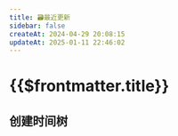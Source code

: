 ```yaml
---
title: 🗃️最近更新
sidebar: false
createAt: 2024-04-29 20:08:15
updateAt: 2025-01-11 22:46:02
---
```

# {{$frontmatter.title}} <badge type="danger" text="持续更新" style="margin-top:12px;"/>

## 创建时间树

<nodeIndex />

<!-- ## 🌴更新时间树

::: timeline 2025-01-11
- [vitepress-plugin-group-icons](/📒笔记/👨🏼‍💻个人项目/🌐博客/🔌插件/vitepress-plugin-group-icons.md) 13:34:24
:::

::: timeline 2025-01-08
- [vitepress-plugin-sidebar](/📒笔记/👨🏼‍💻个人项目/🌐博客/🔌插件/vitepress-plugin-sidebar) 20:03:52
:::

::: timeline 2025-01-06
- [[📒笔记/👨🏼‍💻个人项目/💴基于vue+springboot的资产管理系统/第2天_1---若依|第2天_1---若依]] 10:07:11
- [[📒笔记/👨🏼‍💻个人项目/💴基于vue+springboot的资产管理系统/第3天---spring security|第3天---spring security]] 10:07:26
:::

::: timeline 2024-06-12
- [关于做好Read it later的重要性](/📒笔记/🤔反思和总结/📈个人成长/关于做好Read_it_later的重要性) 13:40:26
:::

::: timeline 2024-5-29
- [放下感情还是提高自己？](/📒笔记/🤔反思和总结/🥰情感/放下感情还是提高自己？) 13:46:10
- [自我分析](/📒笔记/🤔反思和总结/🥰情感/自我分析) 13:40:26
- [动力鸡汤](/📒笔记/🤔反思和总结/💯考研/动力鸡汤) 13:24:52
:::

::: timeline 2024-05-18
- [🐞BUG解决方案首页装修](/📒笔记/👨🏼‍💻个人项目/🌐博客/🐞BUG解决方案/) 15:47:53
- [VSCode插件——Todo Tree](/📒笔记/🛠️实用工具/🛡️VSCode/🔌插件/todo_tree) 15:28:26
:::

::: timeline 2024-05-16
- [🛠️实用工具](/📒笔记/🛠️实用工具/index) 23:29:21
- [Error :Cannot find module '@rollup/rollup-win32-x64-msvc'](/📒笔记/👨🏼‍💻个人项目/🌐博客/🐞BUG解决方案/rollup) 19:45:54
:::

::: timeline 2024-05-02
- [如何规范Git Commit？](📒笔记/🖥️专业技能/🌵Git/如何规范Git_Commit？.md) 11:14:24
:::

::: timeline 2024-05-01
- [🤔反思和总结](/📒笔记/🤔反思和总结/index) 14:24:36
:::

::: timeline 2024-04-30
- [🖥️专业技能](/📒笔记/🖥️专业技能/) 00:15:39
- [👨🏼‍💻个人项目](/📒笔记/👨🏼‍💻个人项目/) 00:14:59
- [🏙️生活技巧](/📒笔记/🏙️生活技巧/) 00:13:34
:::

::: timeline 2024-04-29
- [📒笔记](/📒笔记/) 21:50:23
- [📱联系我](/👨🏼‍🎓关于我/联系我) 20:09:16
- [🗃️最近更新](/ResentUpdate) 20:08:15
- [👨‍🎓关于我](/👨🏼‍🎓关于我/) 20:06:40
:::

::: timeline 2024-04-28
- [🏡Home](/) 15:43:10
:::

::: timeline 2024-04-27
- [JY-movie答辩准备](/📒笔记/👨🏼‍💻个人项目/🎦JY-movie/JY-movie答辩相关) 22:13:06
- [个人博客系统搭建最优解](/📒笔记/👨🏼‍💻个人项目/🌐博客/个人博客系统搭建最优解) 11:52:50
:::

::: timeline 2024-04-24
- [Starship美化项目的README文档](/📒笔记/🛠️实用工具/🔳Powershell/配置starship美化) 18:03:36
- [JY-movie的README文档](/📒笔记/👨🏼‍💻个人项目/🎦JY-movie/jy-movie) 17:50:28
:::

::: timeline 2024-04-23
- [7000￥价位笔记本电脑选购指北](/📒笔记/🏙️生活技巧/🛒购物/7000￥价位笔记本电脑选购指北) 12:52:04
:::

::: timeline 2024-04-19
- [Powershell笔记](/📒笔记/🛠️实用工具/🔳Powershell/powershell) 20:13:26
:::

::: timeline 2024-04-01
- [基于vue+springboot的资产管理系统-第4天](/📒笔记/👨🏼‍💻个人项目/💴基于vue+springboot的资产管理系统/第4天---智慧物业管理系统) 10:46:28
:::

::: timeline 2024-03-26
- [Git使用](📒笔记/🖥️专业技能/🌵Git/git使用.md) 10:55:46
:::

::: timeline 2024-03-18
- [基于vue+springboot的资产管理系统-第2天](/📒笔记/👨🏼‍💻个人项目/💴基于vue+springboot的资产管理系统/第2天_2---项目速成攻略) 10:50:25
:::

::: timeline 2024-03-15
- [CSS2笔记](/📒笔记/🖥️专业技能/💈CSS/CSS2) 17:39:49
:::

::: timeline 2024-03-10
- [基于vue+springboot的资产管理系统-第1天](/📒笔记/👨🏼‍💻个人项目/💴基于vue+springboot的资产管理系统/第1天---前端) 14:57:58
:::

::: timeline 2024-01-15
- [HTML4笔记](/📒笔记/🖥️专业技能/📄HTML/HTML4) 10:01:13
:::

::: timeline 2024-01-12
- [Vue笔记](/📒笔记/🖥️专业技能/🔧VUE/VUE) 22:01:19
:::

::: details 怎么😕？还想👀更多？
小贪心鬼，作者RyanJoy没有更多啦，他已经把全部都上交给你啦~🥵
::: -->